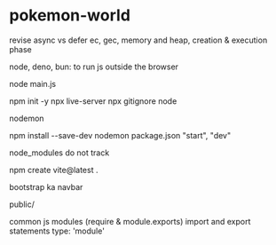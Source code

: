 # pokemon-world
revise async vs defer ec, gec, memory and heap, creation & execution phase

node, deno, bun: to run js outside the browser

node main.js

npm init -y npx live-server npx gitignore node

nodemon

npm install --save-dev nodemon package.json "start", "dev"

node_modules do not track

npm create vite@latest .

bootstrap ka navbar

public/

common js modules (require & module.exports) import and export statements type: 'module'
